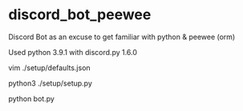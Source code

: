 # discord_bot_peewee
Discord Bot as an excuse to get familiar with python &amp; peewee (orm)

Used python 3.9.1 with discord.py 1.6.0

vim ./setup/defaults.json

python3 ./setup/setup.py

python bot.py
